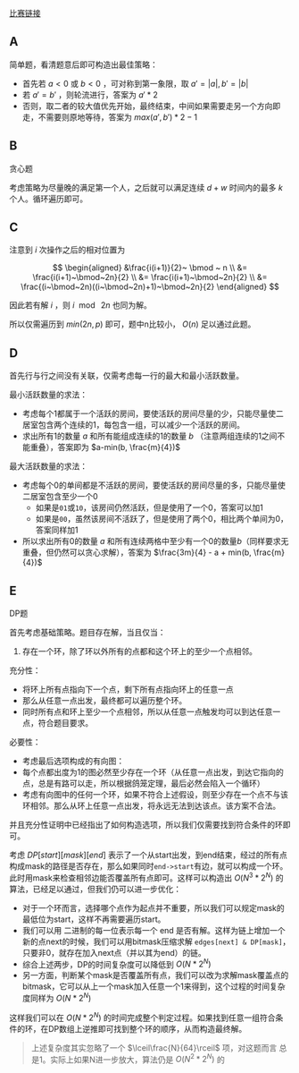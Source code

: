 [比赛链接](https://codeforces.com/contest/1804)

## A

简单题，看清题意后即可构造出最佳策略：

* 首先若 $a\lt 0$ 或 $b\lt 0$ ，可对称到第一象限，取 $a'=|a|, b'=|b|$
* 若 $a'=b'$ ，则轮流进行，答案为 $a'*2$
* 否则，取二者的较大值优先开始，最终结束，中间如果需要走另一个方向即走，不需要则原地等待，答案为 $max(a',b')*2-1$

## B

贪心题

考虑策略为尽量晚的满足第一个人，之后就可以满足连续 $d+w$ 时间内的最多 $k$ 个人。循环遍历即可。

## C

注意到 $i$ 次操作之后的相对位置为 

$$
\begin{aligned}
&\frac{i(i+1)}{2}~ \bmod ~ n \\
&= \frac{i(i+1)~\bmod~2n}{2} \\
&= \frac{i(i+1)~\bmod~2n}{2} \\
&= \frac{(i~\bmod~2n)((i~\bmod~2n)+1)~\bmod~2n}{2}
\end{aligned}
$$

因此若有解 $i$ ，则 $i~\bmod~2n$ 也同为解。

所以仅需遍历到 $min(2n,p)$ 即可，题中n比较小， $O(n)$ 足以通过此题。

## D

首先行与行之间没有关联，仅需考虑每一行的最大和最小活跃数量。

最小活跃数量的求法：

* 考虑每个1都属于一个活跃的房间，要使活跃的房间尽量的少，只能尽量使二居室包含两个连续的1，每包含一组，可以减少一个活跃的房间。
* 求出所有1的数量 $a$ 和所有能组成连续的1的数量 $b$ （注意两组连续的1之间不能重叠），答案即为 $a-min(b, \frac{m}{4})$ 

最大活跃数量的求法：

* 考虑每个0的单间都是不活跃的房间，要使活跃的房间尽量的多，只能尽量使二居室包含至少一个0
    * 如果是`01`或`10`，该房间仍然活跃，但是使用了一个0，答案可以加1
    * 如果是`00`，虽然该房间不活跃了，但是使用了两个0，相比两个单间为0，答案同样加1
* 所以求出所有0的数量 $a$ 和所有连续两格中至少有一个0的数量$b$（同样要求无重叠，但仍然可以贪心求解），答案为 $\frac{3m}{4} - a + min(b, \frac{m}{4})$

## E

DP题

首先考虑基础策略。题目存在解，当且仅当：

1. 存在一个环，除了环以外所有的点都和这个环上的至少一个点相邻。

充分性：

* 将环上所有点指向下一个点，剩下所有点指向环上的任意一点
* 那么从任意一点出发，最终都可以遍历整个环。
* 同时所有点和环上至少一个点相邻，所以从任意一点触发均可以到达任意一点，符合题目要求。

必要性：

* 考虑最后选项构成的有向图：
* 每个点都出度为1的图必然至少存在一个环（从任意一点出发，到达它指向的点，总是有路可以走，所以根据鸽笼定理，最后必然会陷入一个循环）
* 考虑有向图中的任何一个环，如果不符合上述假设，则至少存在一个点不与该环相邻。那么从环上任意一点出发，将永远无法到达该点。该方案不合法。

并且充分性证明中已经指出了如何构造选项，所以我们仅需要找到符合条件的环即可。

考虑 $DP[start][mask][end]$ 表示了一个从start出发，到end结束，经过的所有点构成mask的路径是否存在，那么如果同时`end->start`有边，就可以构成一个环。此时用mask来检查相邻边能否覆盖所有点即可。这样可以构造出 $O(N^3*2^N)$ 的算法，已经足以通过，但我们仍可以进一步优化：

* 对于一个环而言，选择哪个点作为起点并不重要，所以我们可以规定mask的最低位为start，这样不再需要遍历start。
* 我们可以用 二进制的每一位表示每一个 end 是否有解。这样为链上增加一个新的点next的时候，我们可以用bitmask压缩求解 `edges[next] & DP[mask]`， 只要非0，就存在加入next点（并以其为end）的链。
* 综合上述两步，DP的时间复杂度可以降低到 $O(N*2^N)$
* 另一方面，判断某个mask是否覆盖所有点，我们可以改为求解mask覆盖点的bitmask，它可以从上一个mask加入任意一个1来得到，这个过程的时间复杂度同样为 $O(N*2^N)$

这样我们可以在 $O(N*2^N)$ 的时间完成整个判定过程。如果找到任意一组符合条件的环，在DP数组上逆推即可找到整个环的顺序，从而构造最终解。

> 上述复杂度其实忽略了一个 $\lceil\frac{N}{64}\rceil$ 项，对这题而言 总是1。实际上如果N进一步放大，算法仍是 $O(N^2*2^N)$ 的